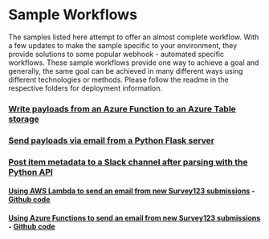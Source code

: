 # Sample Workflows
The samples listed here attempt to offer an almost complete workflow. With a few updates to make the sample specific to your environment, they provide solutions to some popular webhook - automated specific workflows. These sample workflows provide one way to achieve a goal and generally, the same goal can be achieved in many different ways using different technologies or methods. Please follow the readme in the respective folders for deployment information.


### [Write payloads from an Azure Function to an Azure Table storage](/sample-workflows/azure-write-table)


### [Send payloads via email from a Python Flask server](/sample-workflows/python-email)


### [Post item metadata to a Slack channel after parsing with the Python API](/sample-workflows/slack)

#### [Using AWS Lambda to send an email from new Survey123 submissions](https://www.esri.com/arcgis-blog/products/survey123/developers/integrating-arcgis-survey123-with-aws-lambda/)  - [Github code](https://github.com/tatornator12/AWS-Lambda-ArcGIS-Examples)

#### [Using Azure Functions to send an email from new Survey123 submissions](https://www.esri.com/arcgis-blog/products/api-python/developers/integrating-the-arcgis-api-for-python-and-survey123-with-azure-functions/)  - [Github code](https://github.com/tatornator12/Azure-Functions-ArcGIS-Examples)